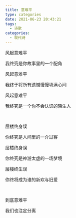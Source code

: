 ```yaml
---
title: 意难平
type: categories
date: 2021-06-23 20:43:21
tags:
  - 诗歌
categories:
  - 现代诗
---
```

风起意难平

我终究是你故事里的一个配角

风起意难平

我终于将所有遗憾慢慢填满心间

风起意难平

我终究是一个你不会认识的陌生人

<br/>

层楼终身误

你终究是人间里的一介过客

层楼终身误

你终究是神游太虚的一场梦境

层楼终生误

你终将成为谁的新欢与旧爱

<br>

到底意难平

我们也注定分离

<br/>

